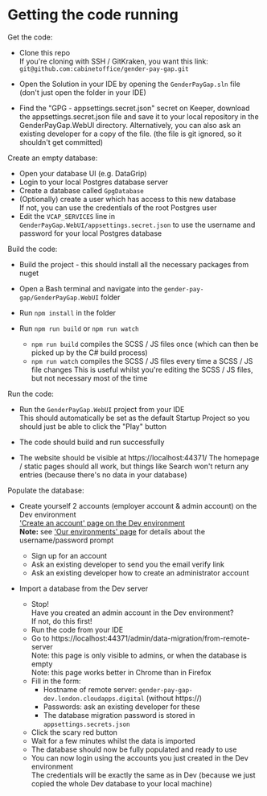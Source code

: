 # Getting the code running

Get the code:
* Clone this repo  
  If you're cloning with SSH / GitKraken, you want this link:  
  `git@github.com:cabinetoffice/gender-pay-gap.git`

* Open the Solution in your IDE by opening the
  `GenderPayGap.sln` file (don't just open the folder in your IDE)

* Find the "GPG - appsettings.secret.json" secret on Keeper, download the appsettings.secret.json file and save it to your local repository in the GenderPayGap.WebUI directory. Alternatively, you can also ask an existing developer for a copy of the file. (the file is git ignored, so it shouldn't get committed)

Create an empty database:
* Open your database UI (e.g. DataGrip)
* Login to your local Postgres database server
* Create a database called `GpgDatabase`
* (Optionally) create a user which has access to this new database  
  If not, you can use the credentials of the root Postgres user
* Edit the `VCAP_SERVICES`
  line in `GenderPayGap.WebUI/appsettings.secret.json`
  to use the username and password for your local Postgres database

Build the code:
* Build the project - this should install all the necessary packages from nuget

* Open a Bash terminal and navigate into the
  `gender-pay-gap/GenderPayGap.WebUI` folder

* Run `npm install` in the folder

* Run `npm run build` or `npm run watch`
  * `npm run build` compiles the SCSS / JS files once
    (which can then be picked up by the C# build process)
  * `npm run watch` compiles the SCSS / JS files every time a SCSS / JS file changes
    This is useful whilst you're editing the SCSS / JS files, but not necessary most of the time

Run the code:
* Run the `GenderPayGap.WebUI` project from your IDE  
  This should automatically be set as the default Startup Project
  so you should just be able to click the "Play" button

* The code should build and run successfully

* The website should be visible at https://localhost:44371/
  The homepage / static pages should all work, but things like Search
  won't return any entries (because there's no data in your database)

Populate the database:
* Create yourself 2 accounts (employer account & admin account) on the Dev environment  
  ['Create an account' page on the Dev environment](https://gender-pay-gap-dev.london.cloudapps.digital/create-user-account)  
  **Note:** see ['Our environments' page](Our%20environments.md) for details about the username/password prompt
  * Sign up for an account
  * Ask an existing developer to send you the email verify link
  * Ask an existing developer how to create an administrator account

* Import a database from the Dev server
  * Stop!  
    Have you created an admin account in the Dev environment?  
    If not, do this first!
  * Run the code from your IDE
  * Go to https://localhost:44371/admin/data-migration/from-remote-server  
    Note: this page is only visible to admins, or when the database is empty  
    Note: this page works better in Chrome than in Firefox
  * Fill in the form:
    * Hostname of remote server: `gender-pay-gap-dev.london.cloudapps.digital` (without https://)
    * Passwords: ask an existing developer for these
    * The database migration password is stored in `appsettings.secrets.json`
  * Click the scary red button
  * Wait for a few minutes whilst the data is imported
  * The database should now be fully populated and ready to use
  * You can now login using the accounts you just created in the Dev environment  
    The credentials will be exactly the same as in Dev (because we just copied the whole Dev database to your local machine)


